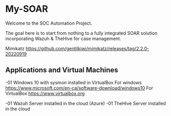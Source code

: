 # My-SOAR
Welcome to the SOC Automation Project.

The goal here is to start from nothing to a fully integrated SOAR solution incorporating Wazuh & TheHive for case management. 

Mimikatz https://github.com/gentilkiwi/mimikatz/releases/tag/2.2.0-20220919

## Applications and Virtual Machines
  -01 Windows 10 with sysmon installed in VirtualBox
    For windows https://www.microsoft.com/en-ca/software-download/windows10
    For VirtualBox https://www.virtualbox.org
    
  -01 Wazuh Server installed in the cloud (Azure)
  -01 TheHive Server installed in the cloud
